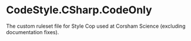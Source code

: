 # CodeStyle.CSharp.CodeOnly
The custom ruleset file for Style Cop used at Corsham Science (excluding documentation fixes).
